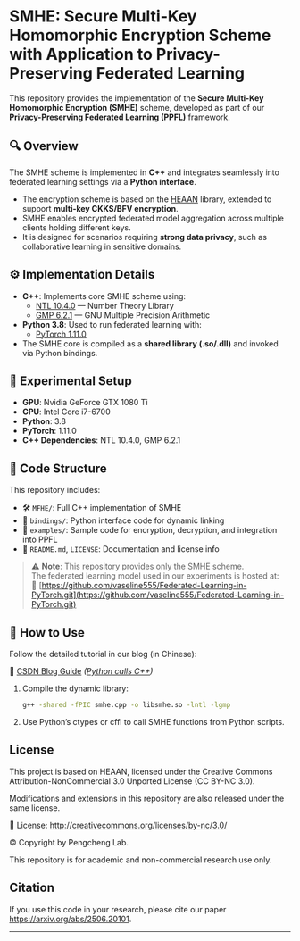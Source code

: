 # SMHE: Secure Multi-Key Homomorphic Encryption Scheme with Application to Privacy-Preserving Federated Learning

This repository provides the implementation of the **Secure Multi-Key Homomorphic Encryption (SMHE)** scheme, developed as part of our **Privacy-Preserving Federated Learning (PPFL)** framework.

## 🔍 Overview

The SMHE scheme is implemented in **C++** and integrates seamlessly into federated learning settings via a **Python interface**.

- The encryption scheme is based on the [HEAAN](https://github.com/kimandrik/HEAAN) library, extended to support **multi-key CKKS/BFV encryption**.
- SMHE enables encrypted federated model aggregation across multiple clients holding different keys.
- It is designed for scenarios requiring **strong data privacy**, such as collaborative learning in sensitive domains.

## ⚙️ Implementation Details

- **C++**: Implements core SMHE scheme using:
  - [NTL 10.4.0](https://libntl.org/) — Number Theory Library
  - [GMP 6.2.1](https://gmplib.org/) — GNU Multiple Precision Arithmetic
- **Python 3.8**: Used to run federated learning with:
  - [PyTorch 1.11.0](https://pytorch.org/)
- The SMHE core is compiled as a **shared library (.so/.dll)** and invoked via Python bindings.

## 🧪 Experimental Setup

- **GPU**: Nvidia GeForce GTX 1080 Ti  
- **CPU**: Intel Core i7-6700  
- **Python**: 3.8  
- **PyTorch**: 1.11.0  
- **C++ Dependencies**: NTL 10.4.0, GMP 6.2.1

## 📁 Code Structure

This repository includes:

- 🛠 `MFHE/`: Full C++ implementation of SMHE
- 🔗 `bindings/`: Python interface code for dynamic linking
- 🧪 `examples/`: Sample code for encryption, decryption, and integration into PPFL
- 📄 `README.md`, `LICENSE`: Documentation and license info

> ⚠️ **Note**: This repository provides only the SMHE scheme.  
> The federated learning model used in our experiments is hosted at:  
> 🔗 [https://github.com/vaseline555/Federated-Learning-in-PyTorch.git](https://github.com/vaseline555/Federated-Learning-in-PyTorch.git)

## 🚀 How to Use

Follow the detailed tutorial in our blog (in Chinese):

📘 [CSDN Blog Guide](#) *([Python calls C++](https://blog.csdn.net/wujiahui3045/article/details/125220533?spm=1011.2415.3001.5331))*

1. Compile the dynamic library:
   ```bash
   g++ -shared -fPIC smhe.cpp -o libsmhe.so -lntl -lgmp
2. Use Python’s ctypes or cffi to call SMHE functions from Python scripts.

## License

This project is based on HEAAN, licensed under the Creative Commons Attribution-NonCommercial 3.0 Unported License (CC BY-NC 3.0).

Modifications and extensions in this repository are also released under the same license.

📜 License: http://creativecommons.org/licenses/by-nc/3.0/

© Copyright by Pengcheng Lab.

This repository is for academic and non-commercial research use only.

## Citation

If you use this code in your research, please cite our paper https://arxiv.org/abs/2506.20101.

---

